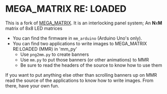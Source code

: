 MEGA_MATRIX RE: LOADED
======================

This is a fork of 
[MEGA_MATRIX](https://github.com/define-private-public/MEGA_MATRIX).  It is an
interlocking panel system; An **N**x**M** matrix of 8x8 LED matrices 

 * You can find the firmware in `mm_arduino` (Arduino Uno's only).
 * You can find two applications to write images to MEGA_MATRIX RE:LOADED (MMR)
   in 'mm_py'
   * Use `png2mm.py` to create banners
   * Use `mm.py` to put those banners (or other animations) to MMR
   * Be sure to read the headers of the source to know how to use them

If you want to put anything else other than scrolling banners up on MMR read the
source of the applications to know how to write images.  From there, have your
own fun.

